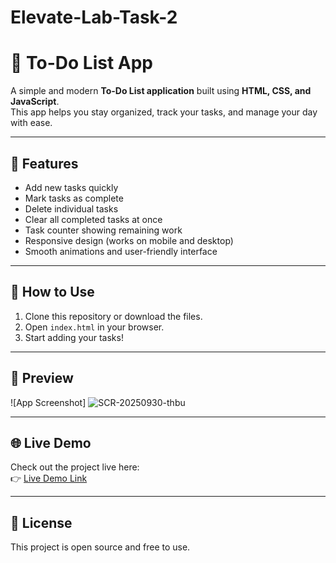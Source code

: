 # Elevate-Lab-Task-2
# 📝 To-Do List App

A simple and modern **To-Do List application** built using **HTML, CSS, and JavaScript**.  
This app helps you stay organized, track your tasks, and manage your day with ease.

---

## 🚀 Features
- Add new tasks quickly
- Mark tasks as complete
- Delete individual tasks
- Clear all completed tasks at once
- Task counter showing remaining work
- Responsive design (works on mobile and desktop)
- Smooth animations and user-friendly interface

---

## 📂 How to Use
1. Clone this repository or download the files.
2. Open `index.html` in your browser.
3. Start adding your tasks!

---

## 📸 Preview
![App Screenshot] 
![SCR-20250930-thbu](https://github.com/user-attachments/assets/643c2bb7-886b-4bf8-8c46-1f1e2a47c152)

---

## 🌐 Live Demo
Check out the project live here:  
👉 [Live Demo Link](https://your-username.github.io/your-repo-name/)

---

## 📜 License
This project is open source and free to use.
